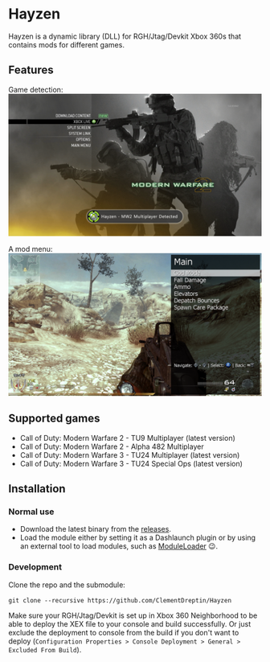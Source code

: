 # Hayzen
Hayzen is a dynamic library (DLL) for RGH/Jtag/Devkit Xbox 360s that contains mods for different games.

## Features
Game detection:
![MW2 Multiplayer Detected](https://github.com/ClementDreptin/Hayzen/blob/master/Resources/Screenshots/mw2-xnotify.png?raw=true)

A mod menu:
![MW2 Multiplayer Detected](https://github.com/ClementDreptin/Hayzen/blob/master/Resources/Screenshots/mw2-menu.png?raw=true)

## Supported games
- Call of Duty: Modern Warfare 2 - TU9 Multiplayer (latest version)
- Call of Duty: Modern Warfare 2 - Alpha 482 Multiplayer
- Call of Duty: Modern Warfare 3 - TU24 Multiplayer (latest version)
- Call of Duty: Modern Warfare 3 - TU24 Special Ops (latest version)

## Installation

### Normal use
- Download the latest binary from the [releases](https://github.com/ClementDreptin/Hayzen/releases).
- Load the module either by setting it as a Dashlaunch plugin or by using an external tool to load modules, such as [ModuleLoader](https://github.com/ClementDreptin/ModuleLoader) :wink:.

### Development
Clone the repo and the submodule:
```
git clone --recursive https://github.com/ClementDreptin/Hayzen
```
Make sure your RGH/Jtag/Devkit is set up in Xbox 360 Neighborhood to be able to deploy the XEX file to your console and build successfully. Or just exclude the deployment to console from the build if you don't want to deploy (`Configuration Properties > Console Deployment > General > Excluded From Build`).